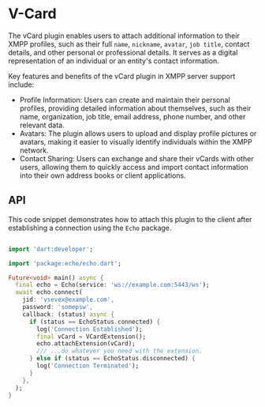 # V-Card

The vCard plugin enables users to attach additional information to their XMPP profiles, such as their full `name`, `nickname`, `avatar`, `job title`, contact details, and other personal or professional details. It serves as a digital representation of an individual or an entity's contact information.

Key features and benefits of the vCard plugin in XMPP server support include:

- Profile Information: Users can create and maintain their personal profiles, providing detailed information about themselves, such as their name, organization, job title, email address, phone number, and other relevant data.
- Avatars: The plugin allows users to upload and display profile pictures or avatars, making it easier to visually identify individuals within the XMPP network.
- Contact Sharing: Users can exchange and share their vCards with other users, allowing them to quickly access and import contact information into their own address books or client applications.

## API

This code snippet demonstrates how to attach this plugin to the client after establishing a connection using the `Echo` package.

```dart

import 'dart:developer';

import 'package:echo/echo.dart';

Future<void> main() async {
  final echo = Echo(service: 'ws://example.com:5443/ws');
  await echo.connect(
    jid: 'vsevex@example.com',
    password: 'somepsw',
    callback: (status) async {
      if (status == EchoStatus.connected) {
        log('Connection Established');
        final vCard = VCardExtension();
        echo.attachExtension(vCard);
        /// ...do whatever you need with the extension.
      } else if (status == EchoStatus.disconnected) {
        log('Connection Terminated');
      }
    },
  );
}

```
